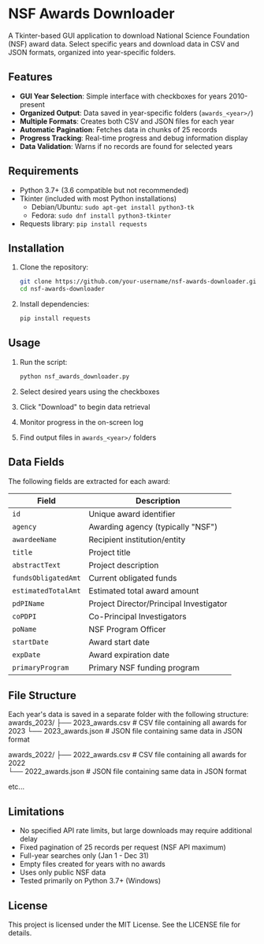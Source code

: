 # NSF Awards Downloader

A Tkinter-based GUI application to download National Science Foundation (NSF) award data. Select specific years and download data in CSV and JSON formats, organized into year-specific folders.

## Features

- **GUI Year Selection**: Simple interface with checkboxes for years 2010-present
- **Organized Output**: Data saved in year-specific folders (`awards_<year>/`)
- **Multiple Formats**: Creates both CSV and JSON files for each year
- **Automatic Pagination**: Fetches data in chunks of 25 records
- **Progress Tracking**: Real-time progress and debug information display
- **Data Validation**: Warns if no records are found for selected years

## Requirements

- Python 3.7+ (3.6 compatible but not recommended)
- Tkinter (included with most Python installations)
  - Debian/Ubuntu: `sudo apt-get install python3-tk`
  - Fedora: `sudo dnf install python3-tkinter`
- Requests library: `pip install requests`

## Installation

1. Clone the repository:
   ```bash
   git clone https://github.com/your-username/nsf-awards-downloader.git
   cd nsf-awards-downloader
   ```

2. Install dependencies:
   ```bash
   pip install requests
   ```

## Usage

1. Run the script:
   ```bash
   python nsf_awards_downloader.py
   ```

2. Select desired years using the checkboxes
3. Click "Download" to begin data retrieval
4. Monitor progress in the on-screen log
5. Find output files in `awards_<year>/` folders

## Data Fields

The following fields are extracted for each award:

| Field | Description |
|-------|-------------|
| `id` | Unique award identifier |
| `agency` | Awarding agency (typically "NSF") |
| `awardeeName` | Recipient institution/entity |
| `title` | Project title |
| `abstractText` | Project description |
| `fundsObligatedAmt` | Current obligated funds |
| `estimatedTotalAmt` | Estimated total award amount |
| `pdPIName` | Project Director/Principal Investigator |
| `coPDPI` | Co-Principal Investigators |
| `poName` | NSF Program Officer |
| `startDate` | Award start date |
| `expDate` | Award expiration date |
| `primaryProgram` | Primary NSF funding program |

## File Structure
Each year's data is saved in a separate folder with the following structure:
awards_2023/
├── 2023_awards.csv      # CSV file containing all awards for 2023
└── 2023_awards.json     # JSON file containing same data in JSON format

awards_2022/ 
├── 2022_awards.csv      # CSV file containing all awards for 2022  
└── 2022_awards.json     # JSON file containing same data in JSON format

etc...

## Limitations

- No specified API rate limits, but large downloads may require additional delay
- Fixed pagination of 25 records per request (NSF API maximum)
- Full-year searches only (Jan 1 - Dec 31)
- Empty files created for years with no awards
- Uses only public NSF data
- Tested primarily on Python 3.7+ (Windows)

## License

This project is licensed under the MIT License. See the LICENSE file for details.
